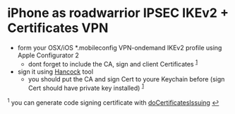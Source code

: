 
# iPhone as roadwarrior IPSEC IKEv2 + Certificates VPN
- form your OSX/iOS *.mobileconfig VPN-ondemand IKEv2 profile using Apple Configurator 2
  * dont forget to include the CA, sign and client Certificates <sup id="a1">[1](#f1)</sup>
- sign it using [Hancock](https://github.com/JeremyAgost/Hancock/tree/master) tool 
  * you should put the CA and sign Cert to youre Keychain before (sign Cert should have private key installed) <sup id="a1">[1](#f1)</sup>

<sup id="f1">1</sup> you can generate code signing certificate with [doCertificatesIssuing](https://github.com/Defm/mikrobackups/blob/master/scripts/doCertificatesIssuing.rsc.txt) [↩](#a1)
